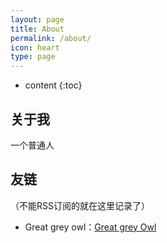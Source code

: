 ```yaml
---
layout: page
title: About
permalink: /about/
icon: heart
type: page
---
```


* content
{:toc}

## 关于我


一个普通人


## 友链
（不能RSS订阅的就在这里记录了）

* Great grey owl：[Great grey Owl](https://greatgreyowl.blog/)

